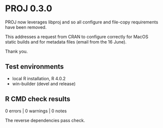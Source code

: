 # PROJ 0.3.0

PROJ now leverages libproj and so all configure and file-copy requirements have been removed. 

This addresses a request from CRAN to configure correctly for MacOS static builds and for metadata
files (email from the 16 June). 

Thank you. 

## Test environments

* local R installation, R 4.0.2
* win-builder (devel and release)

## R CMD check results

0 errors | 0 warnings | 0 notes

The reverse dependencies pass check. 
